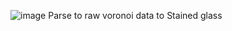 ![image](https://github.com/ln32/CustomVoronoi/assets/94381505/84f5f329-117a-42ed-807d-51bbd8da9c8b)
Parse to raw voronoi data to 	Stained glass 
